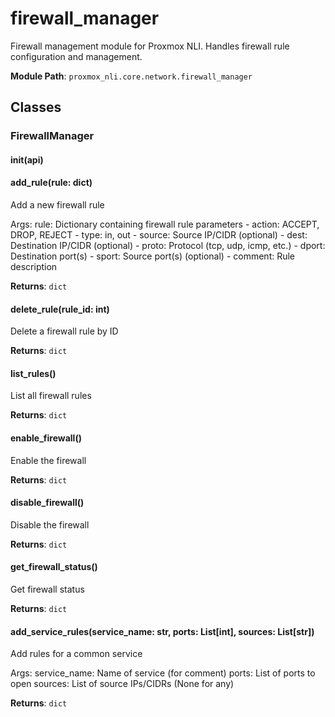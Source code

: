 # firewall_manager

Firewall management module for Proxmox NLI.
Handles firewall rule configuration and management.

**Module Path**: `proxmox_nli.core.network.firewall_manager`

## Classes

### FirewallManager

#### __init__(api)

#### add_rule(rule: dict)

Add a new firewall rule

Args:
    rule: Dictionary containing firewall rule parameters
        - action: ACCEPT, DROP, REJECT
        - type: in, out
        - source: Source IP/CIDR (optional)
        - dest: Destination IP/CIDR (optional)
        - proto: Protocol (tcp, udp, icmp, etc.)
        - dport: Destination port(s)
        - sport: Source port(s) (optional)
        - comment: Rule description

**Returns**: `dict`

#### delete_rule(rule_id: int)

Delete a firewall rule by ID

**Returns**: `dict`

#### list_rules()

List all firewall rules

**Returns**: `dict`

#### enable_firewall()

Enable the firewall

**Returns**: `dict`

#### disable_firewall()

Disable the firewall

**Returns**: `dict`

#### get_firewall_status()

Get firewall status

**Returns**: `dict`

#### add_service_rules(service_name: str, ports: List[int], sources: List[str])

Add rules for a common service

Args:
    service_name: Name of service (for comment)
    ports: List of ports to open
    sources: List of source IPs/CIDRs (None for any)

**Returns**: `dict`

